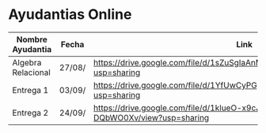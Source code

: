 # Ayudantias Online

| Nombre Ayudantia | Fecha | Link |
|--------------|-------|------|
|Algebra Relacional  |27/08/ |https://drive.google.com/file/d/1sZuSgIaAnM43PmZoixrATPRruchiLuDV/view?usp=sharing|
|Entrega 1  |03/09/ |https://drive.google.com/file/d/1YfUwCyPGpIbpUx8OJaoI5t1wyayJS7WX/view?usp=sharing|
|Entrega 2  |24/09/ |https://drive.google.com/file/d/1klueO-x9cJAah7RZEWOtbJB-DQbWO0Xv/view?usp=sharing| 
